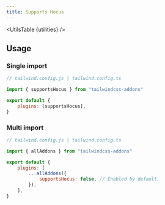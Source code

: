 ```yaml
---
title: Supports Hocus
---
```


<script>
    import UtilsTable from "$lib/UtilsTable.svelte"
   	const utilities = {
		".supports-hocus": {
			"@media (hover: hover) and (focus: focus)": "",
		},
		".supports-hocus-within": {
			"@media (hover: hover) and (focus-within: focus-within)": "",
		},
		".supports-hocus-visible": {
			"@media (hover: hover) and (focus-visible: focus-visible)": "",
		},
	}
</script>

<UtilsTable {utilities} />

## Usage

### Single import

```js
// tailwind.config.js | tailwind.config.ts

import { supportsHocus } from "tailwindcss-addons"

export default {
    plugins: [supportsHocus],
}
```

### Multi import

```js
// tailwind.config.js | tailwind.config.ts

import { allAddons } from "tailwindcss-addons"

export default {
    plugins: [
        ...allAddons({
            supportsHocus: false, // Enabled by default.
        }),
    ],
}
```
